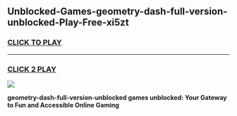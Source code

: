 
## Unblocked-Games-geometry-dash-full-version-unblocked-Play-Free-xi5zt
<h3>
<a href="https://premium76.site?title=geometry-dash-full-version-unblocked&ref=23A">CLICK TO PLAY</a></h3>
<hr>

<h3>
<a href="https://premium76.site?title=geometry-dash-full-version-unblocked&ref=23A">CLICK 2 PLAY</a>
  
</h3>

<a href="https://premium76.site?title=geometry-dash-full-version-unblocked&ref=23A"><img src="https://clearcache.store/games.png"></a>


**geometry-dash-full-version-unblocked games unblocked: Your Gateway to Fun and Accessible Online Gaming**
